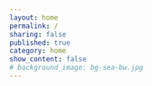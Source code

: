 ```yaml
---
layout: home
permalink: /
sharing: false
published: true
category: home
show_content: false
# background_image: bg-sea-bw.jpg
---
```

